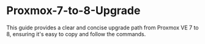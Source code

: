 # Proxmox-7-to-8-Upgrade
 This guide provides a clear and concise upgrade path from Proxmox VE 7 to 8, ensuring it's easy to copy and follow the commands. 
